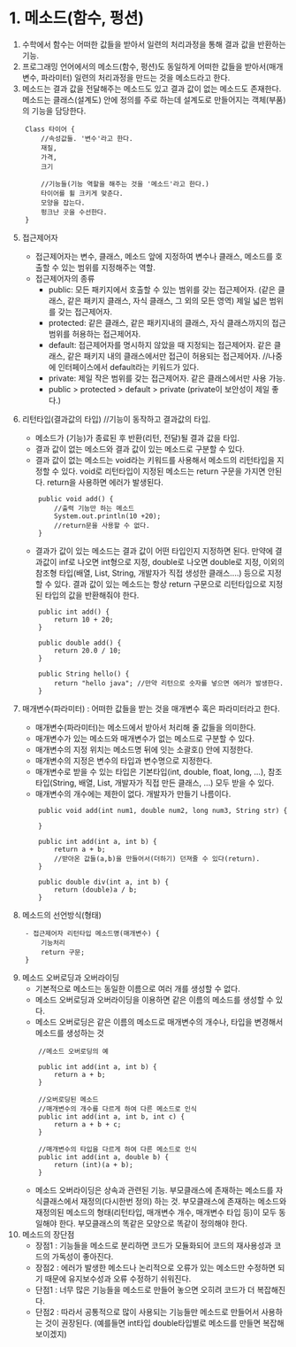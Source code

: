 # 1. 메소드(함수, 펑션)
1. 수학에서 함수는 어떠한 값들을 받아서 일련의 처리과정을 통해 결과 값을 반환하는 기능.
2. 프로그래밍 언어에서의 메소드(함수, 펑션)도 동일하게 어떠한 값들을 받아서(매개변수, 파라미터) 일련의 처리과정을 만드는 것을 메소드라고 한다.
3. 메소드는 결과 값을 전달해주는 메소드도 있고 결과 값이 없는 메소드도 존재한다.
메소드는 클래스(설계도) 안에 정의를 주로 하는데 설계도로 만들어지는 객체(부품)의 기능을 담당한다.
```
    Class 타이어 {
        //속성값들. '변수'라고 한다.
        재질,
        가격,
        크기

        //기능들(기능 역할을 해주는 것을 '메소드'라고 한다.)
        타이어를 휠 크키게 맞춘다.
        모양을 잡는다.
        펑크난 곳을 수선한다.
    }
```     

5. 접근제어자
    - 접근제어자는 변수, 클래스, 메소드 앞에 지정하여 변수나 클래스, 메소드를 호출할 수 있는 범위를 지정해주는 역할.
    - 접근제어자의 종류
        - public: 모든 패키지에서 호출할 수 있는 범위를 갖는 접근제어자. (같은 클래스, 같은 패키지 클래스, 자식 클래스, 그 외의 모든 영역) 제일 넓은 범위를 갖는 접근제어자. 
        - protected: 같은 클래스, 같은 패키지내의 클래스, 자식 클래스까지의 접근 범위를 허용하는 접근제어자. 
        - default: 접근제어자를 명시하지 않았을 때 지정되는 접근제어자. 같은 클래스, 같은 패키지 내의 클래스에서만 접근이 허용되는 접근제어자.
        //나중에 인터페이스에서 default라는 키워드가 있다. 
        - private: 제일 작은 범위를 갖는 접근제어자. 같은 클래스에서만 사용 가능.
        - public > protected > default > private (private이 보안성이 제일 좋다.)

6. 리턴타입(결과값의 타입) //기능이 동작하고 결과값의 타입.
    - 메소드가 (기능)가 종료된 후 반환(리턴, 전달)될 결과 값을 타입. 
    - 결과 값이 없는 메소드와 결과 값이 있는 메소드로 구분할 수 있다.
    - 결과 값이 없는 메소드는 void라는 키워드를 사용해서 메소드의 리턴타입을 지정할 수 있다. 
      void로 리턴타입이 지정된 메소드는 return 구문을 가지면 안된다. return을 사용하면 에러가 발생된다.
    ```
        public void add() {
            //출력 기능만 하는 메소드
            System.out.println(10 +20);
            //return문을 사용할 수 없다.
        }
    ```
    - 결과가 값이 있는 메소드는 결과 값이 어떤 타입인지 지정하면 된다. 만약에 결과값이 inf로 나오면 int형으로 지정, double로 나오면 double로 지정, 이외의 참조형 타입(배열, List, String, 개발자가 직접 생성한 클래스....) 등으로 지정할 수 있다. 결과 값이 있는 메소드는 항상 return 구문으로 리턴타입으로 지정된 타입의 값을 반환해줘야 한다.
    ```
        public int add() {
            return 10 + 20;
        }

        public double add() {
            return 20.0 / 10;
        }

        public String hello() {
            return "hello java"; //만약 리턴으로 숫자를 넣으면 에러가 발생한다.
        }
    ```

7. 매개변수(파라미터) : 어떠한 값들을 받는 것을 매개변수 혹은 파라미터라고 한다.
    - 매개변수(파라미터)는 메소드에서 받아서 처리해 줄 값들을 의미한다.
    - 매개변수가 있는 메소드와 매개변수가 없는 메소드로 구분할 수 있다.
    - 매개변수의 지정 위치는 메소드명 뒤에 잇는 소괄호() 안에 지정한다.
    - 매개변수의 지정은 변수의 타입과 변수명으로 지정한다.
    - 매개변수로 받을 수 있는 타입은 기본타입(int, double, float, long, ...), 참조타입(String, 배열, List, 개발자가 직접 만든 클래스, ...) 모두 받을 수 있다.
    - 매개변수의 개수에는 제한이 없다. 개발자가 만들기 나름이다.
    ```
        public void add(int num1, double num2, long num3, String str) {

        }

        public int add(int a, int b) {
            return a + b; 
            //받아온 값들(a,b)을 만들어서(더하기) 던져줄 수 있다(return).
        }

        public double div(int a, int b) {
            return (double)a / b;
        }
    ```
8. 메소드의 선언방식(형태)
```
    - 접근제어자 리턴타입 메소드명(매개변수) {
        기능처리
        return 구문;
    }
```
9. 메소드 오버로딩과 오버라이딩
    - 기본적으로 메소드는 동일한 이름으로 여러 개를 생성할 수 없다.
    - 메소드 오버로딩과 오버라이딩을 이용하면 같은 이름의 메소드를 생성할 수 있다.
    - 메소드 오버로딩은 같은 이름의 메소드로 매개변수의 개수나, 타입을 변경해서 메소드를 생성하는 것
    ```
        //메소드 오버로딩의 예

        public int add(int a, int b) {
            return a + b;
        }

        //오버로딩된 메소드
        //매개변수의 개수를 다르게 하여 다른 메소드로 인식
        public int add(int a, int b, int c) {
            return a + b + c;
        }

        //매개변수의 타입을 다르게 하여 다른 메소드로 인식
        public int add(int a, double b) {
            return (int)(a + b);
        }
    ```
    - 메소드 오버라이딩은 상속과 관련된 기능. 부모클래스에 존재하는 메소드를 자식클래스에서 재정의(다시한번 정의) 하는 것. 부모클래스에 존재하는 메소드와 재정의된 메소드의 형태(리턴타입, 매개변수 개수, 매개변수 타입 등)이 모두 동일해야 한다. 부모클래스의 똑같은 모양으로 똑같이 정의해야 한다.
10. 메소드의 장단점
    - 장점1 : 기능들을 메소드로 분리하면 코드가 모듈화되어 코드의 재사용성과 코드의 가독성이 좋아진다.
    - 장점2 : 에러가 발생한 메소드나 논리적으로 오류가 있는 메소드만 수정하면 되기 때문에 유지보수성과 오류 수정하기 쉬워진다. 
    - 단점1 : 너무 많은 기능들을 메소드로 만들어 놓으면 오히려 코드가 더 복잡해진다.
    - 단점2 : 따라서 공통적으로 많이 사용되는 기능들만 메소드로 만들어서 사용하는 것이 권장된다. (예를들면 int타입 double타입별로 메소드를 만들면 복잡해 보이겠지)